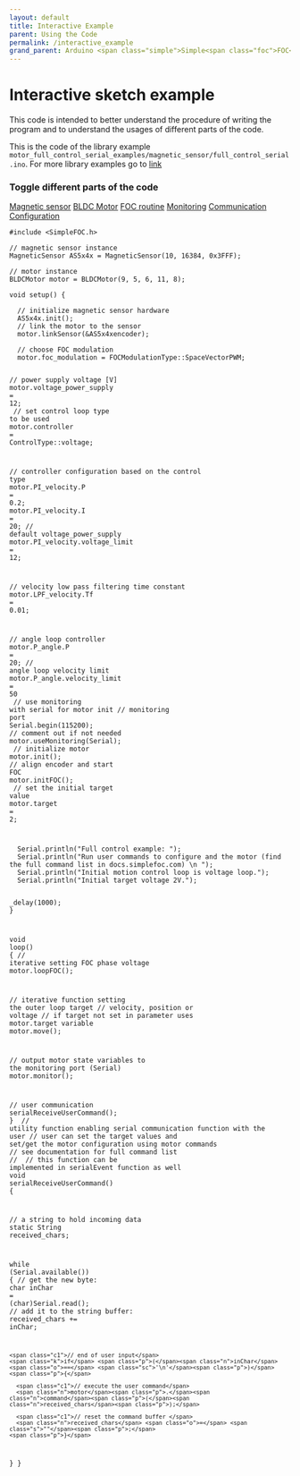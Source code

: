 ```yaml
---
layout: default
title: Interactive Example
parent: Using the Code 
permalink: /interactive_example
grand_parent: Arduino <span class="simple">Simple<span class="foc">FOC</span>library</span>
---
```


# Interactive sketch example

This code is intended to better understand the procedure of writing the program and to understand the usages of different parts of the code.

This is the code of the library example `motor_full_control_serial_examples/magnetic_sensor/full_control_serial.ino`. For more library examples go to [link](library_examples)

### Toggle different parts of the code 
<div style="width:100%;margin-bottom:0px">
<a href ="javascript:show('mag_s');" id="mag_s" class="btn btn-primary">Magnetic sensor</a>
<a href="javascript:show('mot_s');" id="mot_s" class="btn">BLDC Motor</a> 
<a href="javascript:show('foc_s');" id="foc_s" class="btn">FOC routine</a> 
<a href="javascript:show('mon_s');" id="mon_s" class="btn">Monitoring</a> 
<a href="javascript:show('com_s');" id="com_s" class="btn">Communication</a> 
<a href="javascript:show('conf_s');" id="conf_s" class="btn">Configuration</a> 
<div>
<div class="language-cpp highlighter-rouge"><div class="highlight"><pre class="highlight"><code><span class="cp">#include &lt;SimpleFOC.h&gt;
</span><span class="mag_s">
<span class="c1">// magnetic sensor instance</span>
<span class="n">MagneticSensor</span> <span class="n">AS5x4x</span> <span class="o">=</span> <span class="n">MagneticSensor</span><span class="p">(</span><span class="mi">10</span><span class="p">,</span> <span class="mi">16384</span><span class="p">,</span> <span class="mh">0x3FFF</span><span class="p">);</span></span>
<span class="mot_s">
<span class="c1">// motor instance</span>
<span class="n">BLDCMotor</span> <span class="n">motor</span> <span class="o">=</span> <span class="n">BLDCMotor</span><span class="p">(</span><span class="mi">9</span><span class="p">,</span> <span class="mi">5</span><span class="p">,</span> <span class="mi">6</span><span class="p">,</span> <span class="mi">11</span><span class="p">,</span> <span class="mi">8</span><span class="p">);</span>
</span>
<span class="kt">void</span> <span class="nf">setup</span><span class="p">()</span> <span class="p">{</span>
<span class="mag_s">
  <span class="c1">// initialize magnetic sensor hardware</span>
  <span class="n">AS5x4x</span><span class="p">.</span><span class="n">init</span><span class="p">();</span></span>
  <span class="mot_s"><span class="c1">// link the motor to the sensor</span>
  <span class="n">motor</span><span class="p">.</span><span class="n">linkSensor</span><span class="p">(</span><span class="o">&amp;</span><span class="n mag_s">AS5x4x</span><span class="n enc_s">encoder</span><span class="p">);</span></span>
<span class="conf_s">
  <span class="c1">// choose FOC modulation</span>
  <span class="n">motor</span><span class="p">.</span><span class="n">foc_modulation</span> <span class="o">=</span> <span class="n">FOCModulationType</span><span class="o">::</span><span class="n">SpaceVectorPWM</span><span class="p">;</span>

  <span class="c1">// power supply voltage [V]</span>
  <span class="n">motor</span><span class="p">.</span><span class="n">voltage_power_supply</span> <span class="o">=</span> <span class="mi">12</span><span class="p">;</span>
</span><span class="conf_s">
  <span class="c1">// set control loop type to be used</span>
  <span class="n">motor</span><span class="p">.</span><span class="n">controller</span> <span class="o">=</span> <span class="n">ControlType</span><span class="o">::</span><span class="n">voltage</span><span class="p">;</span>

  <span class="c1">// controller configuration based on the control type </span>
  <span class="n">motor</span><span class="p">.</span><span class="n">PI_velocity</span><span class="p">.</span><span class="n">P</span> <span class="o">=</span> <span class="mf">0.2</span><span class="p">;</span>
  <span class="n">motor</span><span class="p">.</span><span class="n">PI_velocity</span><span class="p">.</span><span class="n">I</span> <span class="o">=</span> <span class="mi">20</span><span class="p">;</span>
  <span class="c1">// default voltage_power_supply</span>
  <span class="n">motor</span><span class="p">.</span><span class="n">PI_velocity</span><span class="p">.</span><span class="n">voltage_limit</span> <span class="o">=</span> <span class="mi">12</span><span class="p">;</span>

  <span class="c1">// velocity low pass filtering time constant</span>
  <span class="n">motor</span><span class="p">.</span><span class="n">LPF_velocity</span><span class="p">.</span><span class="n">Tf</span> <span class="o">=</span> <span class="mf">0.01</span><span class="p">;</span>

  <span class="c1">// angle loop controller</span>
  <span class="n">motor</span><span class="p">.</span><span class="n">P_angle</span><span class="p">.</span><span class="n">P</span> <span class="o">=</span> <span class="mi">20</span><span class="p">;</span>
  <span class="c1">// angle loop velocity limit</span>
  <span class="n">motor</span><span class="p">.</span><span class="n">P_angle</span><span class="p">.</span><span class="n">velocity_limit</span> <span class="o">=</span> <span class="mi">50</span><span class="p"></span>
</span><span class="com_s mon_s">
  <span class="c1">// use monitoring with serial for motor init</span>
  <span class="c1">// monitoring port</span>
  <span class="n">Serial</span><span class="p">.</span><span class="n">begin</span><span class="p">(</span><span class="mi">115200</span><span class="p">);</span>
  <span class="c1">// comment out if not needed</span>
  <span class="n">motor</span><span class="p">.</span><span class="n">useMonitoring</span><span class="p">(</span><span class="n">Serial</span><span class="p">);</span>
</span><span class="mot_s">
  <span class="c1">// initialize motor</span>
  <span class="n">motor</span><span class="p">.</span><span class="n">init</span><span class="p">();</span></span>
  <span class="foc_s"><span class="c1">// align encoder and start FOC</span>
  <span class="n">motor</span><span class="p">.</span><span class="n">initFOC</span><span class="p">();</span></span>
<span class="foc_s">
  <span class="c1 ">// set the initial target value</span>
  <span class="n">motor</span><span class="p">.</span><span class="n">target</span> <span class="o">=</span> <span class="mi">2</span><span class="p">;</span></span>

<span class="com_s">
  <span class="n">Serial</span><span class="p">.</span><span class="n">println</span><span class="p">(</span><span class="s">"Full control example: "</span><span class="p">);</span>
  <span class="n">Serial</span><span class="p">.</span><span class="n">println</span><span class="p">(</span><span class="s">"Run user commands to configure and the motor (find the full command list in docs.simplefoc.com) </span><span class="se">\n</span><span class="s"> "</span><span class="p">);</span>
  <span class="n">Serial</span><span class="p">.</span><span class="n">println</span><span class="p">(</span><span class="s">"Initial motion control loop is voltage loop."</span><span class="p">);</span>
  <span class="n">Serial</span><span class="p">.</span><span class="n">println</span><span class="p">(</span><span class="s">"Initial target voltage 2V."</span><span class="p">);</span></span>
  
  <span class="n">_delay</span><span class="p">(</span><span class="mi">1000</span><span class="p">);</span>
<span class="p">}</span>


<span class="kt">void</span> <span class="nf">loop</span><span class="p">()</span> <span class="p">{</span>
  <span class="foc_s"><span class="c1">// iterative setting FOC phase voltage</span>
  <span class="n">motor</span><span class="p">.</span><span class="n">loopFOC</span><span class="p">();</span></span>

  <span class="foc_s"><span class="c1">// iterative function setting the outer loop target</span>
  <span class="c1">// velocity, position or voltage</span>
  <span class="c1">// if target not set in parameter uses motor.target variable</span>
  <span class="n">motor</span><span class="p">.</span><span class="n">move</span><span class="p">();</span></span>

  <span class="c1 mon_s com_s_hide">// output motor state variables to the monitoring port (Serial)</span>
  <span class="mon_s com_s_hide"><span class="n">motor</span><span class="p">.</span><span class="n">monitor</span><span class="p">();</span></span> 
  
  <span class="com_s"><span class="c1">// user communication</span>
  <span class="n">serialReceiveUserCommand</span><span class="p">();</span></span>
<span class="p">}</span>
<span class="com_s">
<span class="c1">// utility function enabling serial communication function with the user</span>
<span class="c1">// user can set the target values and set/get the motor configuration using motor commands </span>
<span class="c1">// see documentation for full command list </span>
<span class="c1">// </span>
<span class="c1">// this function can be implemented in serialEvent function as well</span>
<span class="kt">void</span> <span class="nf">serialReceiveUserCommand</span><span class="p">()</span> <span class="p">{</span>
  
  <span class="c1">// a string to hold incoming data</span>
  <span class="k">static</span> <span class="n">String</span> <span class="n">received_chars</span><span class="p">;</span>
  
  <span class="k">while</span> <span class="p">(</span><span class="n">Serial</span><span class="p">.</span><span class="n">available</span><span class="p">())</span> <span class="p">{</span>
    <span class="c1">// get the new byte:</span>
    <span class="kt">char</span> <span class="n">inChar</span> <span class="o">=</span> <span class="p">(</span><span class="kt">char</span><span class="p">)</span><span class="n">Serial</span><span class="p">.</span><span class="n">read</span><span class="p">();</span>
    <span class="c1">// add it to the string buffer:</span>
    <span class="n">received_chars</span> <span class="o">+=</span> <span class="n">inChar</span><span class="p">;</span>

    <span class="c1">// end of user input</span>
    <span class="k">if</span> <span class="p">(</span><span class="n">inChar</span> <span class="o">==</span> <span class="sc">'\n'</span><span class="p">)</span> <span class="p">{</span>
      
      <span class="c1">// execute the user command</span>
      <span class="n">motor</span><span class="p">.</span><span class="n">command</span><span class="p">(</span><span class="n">received_chars</span><span class="p">);</span>

      <span class="c1">// reset the command buffer </span>
      <span class="n">received_chars</span> <span class="o">=</span> <span class="s">""</span><span class="p">;</span>
    <span class="p">}</span>
  <span class="p">}</span>
<span class="p">}</span>
</span>

</code></pre></div></div>


<script type="text/javascript">
    var elems = document.getElementsByClassName('com_s');
    for (i = 0; i < elems.length; i++) {
        elems[i].style.display = "none";
    }
    var elems = document.getElementsByClassName('mon_s');
    for (i = 0; i < elems.length; i++) {
        elems[i].style.display = "none";
    }
    var elems = document.getElementsByClassName('conf_s');
    for (i = 0; i < elems.length; i++) {
        elems[i].style.display = "none";
    }
    var elems = document.getElementsByClassName('foc_s');
    for (i = 0; i < elems.length; i++) {
        elems[i].style.display = "none";
    }
    var elems = document.getElementsByClassName('mot_s');
    for (i = 0; i < elems.length; i++) {
        elems[i].style.display = "none";
    }
    var elems = document.getElementsByClassName('enc_s');
    for (i = 0; i < elems.length; i++) {
        elems[i].style.display = "none";
    }

    function show(str){
        var hide = document.getElementById(str).classList.contains("btn-primary");

        if(hide){
            document.getElementById(str).classList.remove("btn-primary");
            var elems = document.getElementsByClassName(str);
            for (i = 0; i < elems.length; i++) {
                elems[i].style.display = "none";
            }  
        }else{
            document.getElementById(str).classList.add("btn-primary");
            var elems = document.getElementsByClassName(str);
            for (i = 0; i < elems.length; i++) {
                elems[i].style.display = "inline";
            } 
            var elems = document.getElementsByClassName(str+"_hide");
            for (i = 0; i < elems.length; i++) {
                elems[i].style.display = "none";
            } 
        }
        return 0;
    }
</script>

